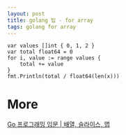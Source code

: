 ```yaml
---
layout: post
title: golang 팁 - for array
tags: golang for array
---
```


```
var values []int { 0, 1, 2 }
var total float64 = 0
for i, value := range values {
    total += value
}
fmt.Println(total / float64(len(x)))
```

# More
[Go 프로그래밍 입문 | 배열, 슬라이스, 맵](http://www.codingnuri.com/golang-book/6.html)
